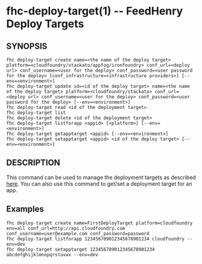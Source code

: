 fhc-deploy-target(1) -- FeedHenry Deploy Targets
=============================================

## SYNOPSIS

    fhc deploy-target create name=<the name of the deploy target> platform=<cloudfoundry/stackato/appfog/ironfoundry> conf_url=<deploy url> conf_username=<user for the deploy> conf_password=<user password for the deploy> [conf_infrastructure=<infrastructure providers>] [--env=<environment>]
    fhc deploy-target update id=<id of the deploy target> name=<the name of the deploy target> platform=<cloudfoundry/stackato> conf_url=<deploy url> conf_username=<user for the deploy> conf_password=<user password for the deploy> [--env=<environment>]
    fhc deploy-target read <id of the deployment target>
    fhc deploy-target list
    fhc deploy-target delete <id of the deployment target>
    fhc deploy-target listforapp <appid> [<platform>] [--env=<environment>]
    fhc deploy-target getapptarget <appid> [--env=<environment>]
    fhc deploy-target setapptarget <appid> <id of the deploy target> [--env=<environment>]

## DESCRIPTION

This command can be used to manage the deployment targets as described [here](http://docs.feedhenry.com/v2/deployment_targets.html). You can also use this command to get/set a deployment target for an app.

## Examples

    fhc deploy-target create name=FirstDeployTarget platform=cloudfoundry env=all conf_url=http://api.cloudfoundry.com conf_username=user@example.com conf_password=password
    fhc deploy-target listforapp 123456789012345678901234 cloudfoundry --env=dev
    fhc deploy-target setapptarget 123456789012345678901234 abcdefghijklmnopqrstuvwx --env=dev

